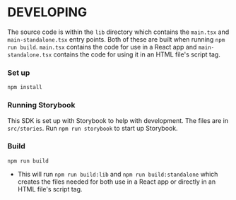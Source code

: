 # DEVELOPING

The source code is within the `lib` directory which contains the `main.tsx` and `main-standalone.tsx` entry points. Both of these are built when running `npm run build`. `main.tsx` contains the code for use in a React app and `main-standalone.tsx` contains the code for using it in an HTML file's script tag.

### Set up

`npm install`

### Running Storybook

This SDK is set up with Storybook to help with development. The files are in `src/stories`. Run `npm run storybook` to start up Storybook.

### Build

`npm run build`

- This will run `npm run build:lib` and `npm run build:standalone` which creates the files needed for both use in a React app or directly in an HTML file's script tag.
